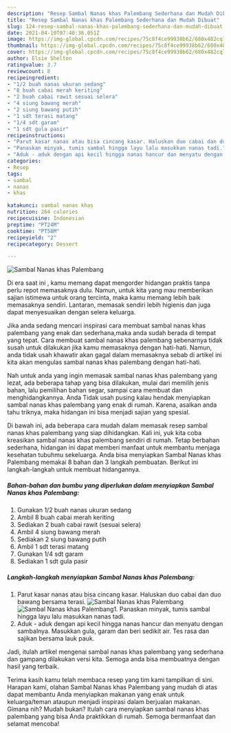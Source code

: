 ```yaml
---
description: "Resep Sambal Nanas khas Palembang Sederhana dan Mudah Dibuat"
title: "Resep Sambal Nanas khas Palembang Sederhana dan Mudah Dibuat"
slug: 124-resep-sambal-nanas-khas-palembang-sederhana-dan-mudah-dibuat
date: 2021-04-10T07:40:36.051Z
image: https://img-global.cpcdn.com/recipes/75c8f4ce99938b62/680x482cq70/sambal-nanas-khas-palembang-foto-resep-utama.jpg
thumbnail: https://img-global.cpcdn.com/recipes/75c8f4ce99938b62/680x482cq70/sambal-nanas-khas-palembang-foto-resep-utama.jpg
cover: https://img-global.cpcdn.com/recipes/75c8f4ce99938b62/680x482cq70/sambal-nanas-khas-palembang-foto-resep-utama.jpg
author: Elsie Shelton
ratingvalue: 3.7
reviewcount: 8
recipeingredient:
- "1/2 buah nanas ukuran sedang"
- "8 buah cabai merah keriting"
- "2 buah cabai rawit sesuai selera"
- "4 siung bawang merah"
- "2 siung bawang putih"
- "1 sdt terasi matang"
- "1/4 sdt garam"
- "1 sdt gula pasir"
recipeinstructions:
- "Parut kasar nanas atau bisa cincang kasar. Haluskan duo cabai dan duo bawang bersama terasi."
- "Panaskan minyak, tumis sambal hingga layu lalu masukkan nanas tadi."
- "Aduk - aduk dengan api kecil hingga nanas hancur dan menyatu dengan sambalnya. Masukkan gula, garam dan beri sedikit air. Tes rasa dan sajikan bersama lauk pauk."
categories:
- Resep
tags:
- sambal
- nanas
- khas

katakunci: sambal nanas khas 
nutrition: 264 calories
recipecuisine: Indonesian
preptime: "PT24M"
cooktime: "PT58M"
recipeyield: "2"
recipecategory: Dessert

---
```



![Sambal Nanas khas Palembang](https://img-global.cpcdn.com/recipes/75c8f4ce99938b62/680x482cq70/sambal-nanas-khas-palembang-foto-resep-utama.jpg)

Di era  saat ini , kamu memang dapat mengorder hidangan praktis tanpa perlu repot memasaknya dulu. Namun, untuk kita yang mau memberikan sajian istimewa untuk orang tercinta, maka kamu memang lebih baik memasaknya sendiri. Lantaran, memasak sendiri lebih higienis dan juga dapat menyesuaikan dengan selera keluarga.

Jika anda sedang mencari inspirasi cara membuat sambal nanas khas palembang yang enak dan sederhana,maka anda sudah berada di tempat yang tepat. Cara membuat sambal nanas khas palembang  sebenarnya tidak susah untuk dilakukan jika kamu memasaknya dengan hati-hati. Namun, anda tidak usah khawatir akan gagal dalam memasaknya 
sebab di artikel ini kita akan mengulas sambal nanas khas palembang dengan hati-hati.  



Nah untuk anda yang ingin memasak sambal nanas khas palembang yang lezat, ada beberapa tahap yang bisa dilakukan, mulai dari memilih jenis bahan, lalu pemilihan bahan segar, sampai cara membuat dan menghidangkannya. Anda Tidak usah pusing kalau hendak menyiapkan sambal nanas khas palembang yang enak di rumah. Karena, asalkan anda  tahu triknya, maka hidangan ini bisa menjadi sajian yang spesial.

Di bawah ini, ada beberapa cara mudah dalam memasak resep sambal nanas khas palembang yang siap dihidangkan. Kali ini, yuk kita coba kreasikan sambal nanas khas palembang sendiri di rumah. Tetap berbahan sederhana, hidangan ini dapat memberi manfaat untuk membantu menjaga kesehatan tubuhmu sekeluarga. Anda bisa menyiapkan Sambal Nanas khas Palembang memakai 8 bahan dan 3 langkah pembuatan. Berikut ini langkah-langkah untuk membuat hidangannya.

<!--inarticleads1-->

##### Bahan-bahan dan bumbu yang diperlukan dalam menyiapkan Sambal Nanas khas Palembang:

1. Gunakan 1/2 buah nanas ukuran sedang
1. Ambil 8 buah cabai merah keriting
1. Sediakan 2 buah cabai rawit (sesuai selera)
1. Ambil 4 siung bawang merah
1. Sediakan 2 siung bawang putih
1. Ambil 1 sdt terasi matang
1. Gunakan 1/4 sdt garam
1. Sediakan 1 sdt gula pasir




<!--inarticleads2-->

##### Langkah-langkah menyiapkan Sambal Nanas khas Palembang:

1. Parut kasar nanas atau bisa cincang kasar. Haluskan duo cabai dan duo bawang bersama terasi.
<img src="https://img-global.cpcdn.com/steps/10b906bea7876b83/160x128cq70/sambal-nanas-khas-palembang-langkah-memasak-1-foto.jpg" alt="Sambal Nanas khas Palembang"><img src="https://img-global.cpcdn.com/steps/02857a12a45276d0/160x128cq70/sambal-nanas-khas-palembang-langkah-memasak-1-foto.jpg" alt="Sambal Nanas khas Palembang">1. Panaskan minyak, tumis sambal hingga layu lalu masukkan nanas tadi.
1. Aduk - aduk dengan api kecil hingga nanas hancur dan menyatu dengan sambalnya. Masukkan gula, garam dan beri sedikit air. Tes rasa dan sajikan bersama lauk pauk.




Jadi, itulah artikel mengenai  sambal nanas khas palembang  yang sederhana dan gampang dilakukan versi kita. Semoga anda bisa membuatnya dengan hasil yang terbaik. 

Terima kasih kamu telah membaca resep yang tim kami tampilkan di sini. Harapan kami, olahan  Sambal Nanas khas Palembang yang mudah di atas dapat membantu Anda menyiapkan makanan yang enak untuk keluarga/teman ataupun menjadi inspirasi dalam berjualan makanan. Gimana nih? Mudah bukan? Itulah cara menyiapkan sambal nanas khas palembang yang bisa Anda praktikkan di rumah. Semoga bermanfaat dan selamat mencoba!

